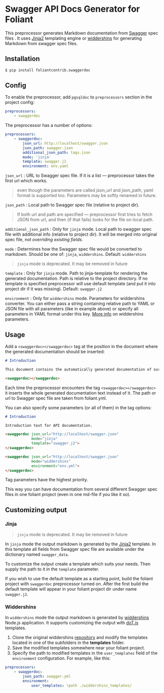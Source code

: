 # Swagger API Docs Generator for Foliant

This preprocessor generates Markdown documentation from [Swagger](https://swagger.io/) spec files . It uses [Jinja2](http://jinja.pocoo.org/) templating engine or [widdershins](https://github.com/mermade/widdershins) for generating Markdown from swagger spec files.

## Installation

```bash
$ pip install foliantcontrib.swaggerdoc
```

## Config

To enable the preprocessor, add `pgsqldoc` to `preprocessors` section in the project config:

```yaml
preprocessors:
    - swaggerdoc
```

The preprocessor has a number of options:

```yaml
preprocessors:
    - swaggerdoc:
        json_url: http://localhost/swagger.json
        json_path: swagger.json
        additional_json_path: tags.json
        mode: 'jinja'
        template: swagger.j2
        environment: env.yaml

```

`json_url`
:    URL to Swagger spec file. If it is a list — preprocessor takes the first url which works.

> even though the parameters are called *json*\_url and *json*\_path, yaml format is supported too. Parameters may be softly renamed in future.

`json_path`
:    Local path to Swagger spec file (relative to project dir).

> If both url and path are specified — preprocessor first tries to fetch JSON from url, and then (if that fails) looks for the file on local path.

`additional_json_path`
:    Only for `jinja` mode. Local path to swagger spec file with additional info (relative to project dir). It will be merged into original spec file, *not overriding existing fields*.

`mode`
:   Determines how the Swagger spec file would be converted to markdown. Should be one of: `jinja`, `widdershins`. Default: `widdershins`

> `jinja` mode is deprecated. It may be removed in future

`template`
:   Only for `jinja` mode. Path to jinja-template for rendering the generated documentation. Path is relative to the project directory. If no template is specified preprocessor will use default template (and put it into project dir if it was missing). Default: `swagger.j2`

`environment`
:   Only for `widdershins` mode. Parameters for widdershins converter. You can either pass a string containing relative path to YAML or JSON file with all parameters (like in example above) or specify all parameters in YAML format under this key. [More info](https://github.com/mermade/widdershins) on widdershins parameters.

## Usage

Add a `<swaggerdoc></swaggerdoc>` tag at the position in the document where the generated documentation should be inserted:

```markdown
# Introduction

This document contains the automatically generated documentation of our API.

<swaggerdoc></swaggerdoc>
```

Each time the preprocessor encounters the tag `<swaggerdoc></swaggerdoc>` it inserts the whole generated documentation text instead of it. The path or url to Swagger spec file are taken from foliant.yml.

You can also specify some parameters (or all of them) in the tag options:

```markdown
# Introduction

Introduction text for API documentation.

<swaggerdoc json_url="http://localhost/swagger.json"
            mode="jinja"
            template="swagger.j2">
</swaggerdoc>

<swaggerdoc json_url="http://localhost/swagger.json"
            mode="widdershins"
            environment="env.yml">
</swaggerdoc>
```

Tag parameters have the highest priority.

This way you can have documentation from several different Swagger spec files in one foliant project (even in one md-file if you like it so).

## Customizing output

### Jinja

> `jinja` mode is deprecated. It may be removed in future

In `jinja` mode the output markdown is generated by the [Jinja2](http://jinja.pocoo.org/) template. In this template all fields from Swagger spec file are available under the dictionary named `swagger_data`.

To customize the output create a template which suits your needs. Then supply the path to it in the `template` parameter.

If you wish to use the default template as a starting point, build the foliant project with `swaggerdoc` preprocessor turned on. After the first build the default template will appear in your foliant project dir under name `swagger.j2`.

### Widdershins

In `widdershins` mode the output markdown is generated by [widdershins](https://github.com/mermade/widdershins) Node.js application. It supports customizing the output with [doT.js](https://github.com/olado/doT) templates.

1. Clone the original widdershins [repository](https://github.com/mermade/widdershins) and modify the templates located in one of the subfolders in the **templates** folder.
2. Save the modified templates somewhere near your foliant project.
3. Specify the path to modified templates in the `user_templates` field of the `environment` configuration. For example, like this:

```yaml
preprocessors:
    - swaggerdoc:
        json_path: swagger.yml
        environment:
            user_templates: !path ./widdershins_templates/
```
